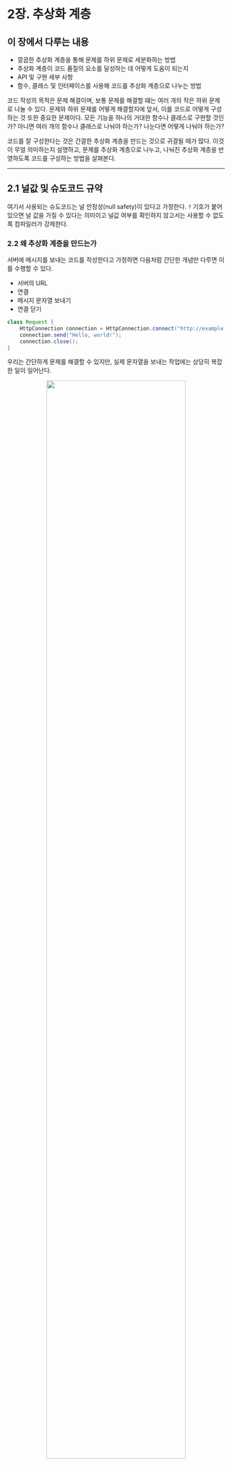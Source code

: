 # 2장. 추상화 계층

## 이 장에서 다루는 내용

- 깔끔한 추상화 계층을 통해 문제를 하위 문제로 세분화하는 방법
- 추상화 계층이 코드 품질의 요소를 달성하는 데 어떻게 도움이 되는지
- API 및 구현 세부 사항
- 함수, 클래스 및 인터페이스를 사용해 코드를 추상화 계층으로 나누는 방법

코드 작성의 목적은 문제 해결이며, 보통 문제를 해결할 떄는 여러 개의 작은 하위 문제로 나눌 수 있다.
문제와 하위 문제를 어떻게 해결할지에 앞서, 이를 코드로 어떻게 구성하는 것 또한 중요한 문제이다.
모든 기능을 하나의 거대한 함수나 클래스로 구현할 것인가? 아니면 여러 개의 함수나 클래스로 나눠야 하는가?
나눈다면 어떻게 나눠야 하는가?

코드를 잘 구성한다는 것은 간결한 추상화 계층을 만드는 것으로 귀결될 때가 많다.
이것이 무얼 의미하는지 설명하고, 문제를 추상화 계층으로 나누고, 나눠진 추상화 계층을 반영하도록
코드를 구성하는 방법을 살펴본다.

---

## 2.1 널값 및 슈도코드 규약

여기서 사용되는 슈도코드는 널 안정성(null safety)이 있다고 가정한다. `?` 기호가 붙어 있으면
널 값을 가질 수 있다는 의미이고 널값 여부를 확인하지 않고서는 사용할 수 없도록 컴파일러가 강제한다.

### 2.2 왜 추상화 계층을 만드는가

서버에 메시지를 보내는 코드를 작성한다고 가정하면 다음처럼 간단한 개념만 다루면 이를 수행할 수 있다.

- 서버의 URL
- 연결
- 메시지 문자열 보내기
- 연결 닫기

```java
class Request {
    HttpConnection connection = HttpConnection.connect("http://example.com");
    connection.send("Hello, world!");
    connection.close();
}
```

우리는 간단하게 문제를 해결할 수 있지만, 실제 문자열을 보내는 작업에는 상당히 복잡한 일이 일어난다.

<p align="center"><img src="./img/2_1.png" width="80%"></p>

- 전송할 수 있는 형식으로 문자열 직렬화
- HTTP 프로토콜의 복잡한 동작
- TCP 연결
- 사용자의 장치가 와이파이, 셀룰러 네트워크에 연결되어 있는지 확인
- 데이터를 라디오 신호로 변조
- 데이터 전송 오류 및 수정

하지만 HttpConnection 코드를 구현할 때 이런 복잡한 부분은 생각하지 않고 물리적인 데이터 전송을
추상적인 개념으로 생각할 수 있었고, HTTP 연결을 추상적인 개념으로 생각할 수 있다.
이를 `추상화 계층`이라고 한다.

일반적으로 어떤 문제를 하위 문제로 나눠 내려가며 추상화 계층을 만든다면, `같은 계층 내`에서는 쉽게 이해할 수 있는 몇 개의 개념만을
다루기 때문에 코드가 복잡해 보이지 않는다. 비록 문제가 복잡하더라도 하위 문제들을 식별하고 올바른 추상화
계층ㅇ르 만듦으로써 복잡한 문제를 쉽게 다룰 수 있다.

### 2.2.1 추상화 계층 및 코드 품질의 핵심 요소

#### 가독성

코드의 모든 세부 사항을 이해하는 것은 불가능하다. 하지만 뚜렷한 추상화 계층을 만든다면,
한 번에 한두 개 정도의 계층과 몇 개의 개념만 다루면 된다.

#### 모듈화

다른 게층이나 코드의 일부에 영향을 미치지 않고 계층 내에서만 구현을 변경하기 매우 쉬워진다.

#### 재사용성 및 일반화성

해당 하위 문제에 대한 해결책을 재사용하기 쉬워진다. 적절하게 추상적인 하위 문제로 세분화된다면,
다른 상황에서 유용하게 일반화될 가능성이 크다.

#### 테스트 용이성

신뢰할 수 있는 코드를 작성하고자 한다면, 각 하위 문제에 대한 해결책이 견고하게 작동하지는 확인해야한다.
코드가 추상화 계층으로 분할된다면 하위 문제에 대한 해결책을 완벽하게 테스트하기 쉬워진다.

## 2.3 코드의 계층

추상화 계층을 생성하는 방법은 코드를 서로 다른 단위로 분할하여 단위 간의 의존 관계를 보여주는 의존성 그래프를 생성하는 것이다.
대체로 그 요소는 다음과 같다.

- 함수
- 클래스
- 인터페이스
- 패키지, 네임스페이스, 모듈

### 2.3.1 API 및 구현 세부 사항

코드를 작성할 떄 고려해야 할 두가지 측면이 있다.

- 코드를 호출할 떄 볼 수 있는 내용
  - public 클래스, 인터페이스 및 함수
  - 이름, 입력 파라미터 및 반환 유형이 표현하고자 하는 개념
  - 코드 호출 시, 코드를 올바르게 사용하기 위한 추가 정보(ex. 호출 순서)
- 코드를 호출할 떄 볼 수 없는 내용
  - 구현 세부 사항

서비스를 구축하면 API(Application Programming Interface)를 만들게 되며, API는 
서비스를 사용할 때 알아야 할 것들을에 대한 개념을 형식화하고, 서비스의 `구현 세부사항은 API 뒤에 감춘다`.

API는 호출하는 쪽에 공개할 개념만 정의하면 되고 그 이외의 모든 것은 구현 세부사항이므로,
API 관점에서 생각하면 추상화 계층을 명확하게 만드는데 도움이 된다.
수정 사항이 발생했을 때, API에 이 수정사항에 대한 구현 세부 정보가 새어 나간다면 추상화 계층이 명확하게 구분된 것이 아니다.

### 2.3.2 함수

함수가 하는 일을 다음 중 하나로 제한한다면 좋은 전략이 될 수 있다.

- 단일 업무 수행
- 잘 정의된 다른 함수를 호출해서 더 복잡한 동작 구성

함수를 작게 만들고 수행하는 작업을 명확하게 하면 코드의 가독성과 재사용성이 높아진다.

### 2.3.3 클래스

단일 클래스의 크기에 대해서는 여러 이론과 경험법칙이 존재한다

- 라인 수
  - 300줄보다 긴 클래스는 너무 많은 개념을 다루므로 분리
    - 사실상 경고의 역활이며, 300줄이 넘지 않는 것이 옳다는 것은 아니다
- 응집력
  - 한 클래스 내의 모든 요소들이 얼마나 잘 속해 있는지를 보여주는 척도
  - 순차적 응집력
    - 한 요소의 출력이 다른 요소에 대한 입력으로 필요할 때 발생
    - ex. 커피를 갈고 추출하는 것 사이에는 순차적 응집력이 있다고 볼 수 있다.
  - 기능적 응집력
    - 몇 가지 요소들이 모여서 하나의 일을 성취하는 데 기여할 때 발생
    - 하나의 일이 무엇인가는 주관적일 수 있다
    - ex. 케이크를 만들기 위한 도구를 하나의 서랍에 보관
- 관심사의 분리(separation of concerns)
  - 시스템이 각각 별개의 문제를 다루는 개별 구성요소로 분리되어야 한다

응집력과 관심사의 분리에 대해 생각할 땐 `서로 관련된 여러가지 사항을 하나의 사항을 간주`하는 것을 어느 수준에서 해야
유용할지 결정해야 한다. 상당히 주관적일 수 있으며, 예를 들어 커피를 갈고 추출하는걸 하나의 사항으로
간주할 수 있지만, 향신료만 갈길 원하는 경우 이를 하나의 사항으로 묶을 수 없다.

단일 클래스 내에 얼마나 많은 다른 개념이 들어가 있는지, 어떤 로직이 재사용이나 재구성에 적합한지를
고민하지 않는다면 클래스가 비대해질 수 있다. 이를 1장에서 정의한 네 가지 핵심요소로 살펴보자

- 코드 가독성
  - 단일 클래스에 담겨있는 개념이 많을 수록 해당 클래스의 가독성은 저하
- 코드 모듈화
  - 클래스 및 인터페이스의 사용은 코드 모듈화를 위한 좋은 방법
- 코드 재사용성 및 일반화
  - 두 하위 문제에 대한 해결책을 한 클래스로 묶으면 다른 누군가는 한가지 해결책을 재사용할 기회가 사라진다
- 테스트 용이성
  - 로직이 여러 클래스로 나누어지면 각 부분을 적절하게 테스트하기 쉬워진다

하위 문제를 해결할 때 원래 문제와 다른 관심사인지, 본질적으로 원래 문제의 일부분인지에 대해 의견이 다를 수 있다.
클래스가 분리되어야 하는지는 앞선 네 가지 핵심요소를 고려하여 살펴보는 것이 좋을 수 있고 다음과 같을 때 저품질 코드로 결론 내릴 수 있다.

- 코드를 읽을 수 없다
  - 어떤 개념이 하위 문제를 해결하는데 필요한지 파악하는데 시간이 걸리나
- 코드가 특별히 모듈화 되어 있지 않다
  - 코드를 재구성하거나 수정하는 것이 어렵다
- 코드를 재사용할 수 없다
  - 다른 문제를 해결할 때 여기서 해결된 하위 문제와 동일한 하위 문제를 해결할 수 도 있다.
- 코드를 일반화할 수 없다
- 코드를 테스트하기 어렵다

코드를 적절한 크기의 클래스로 세분화하는 것은 추상화 계층을 만들기 위한 가장 효과적인 도구이다.

### 2.3.4 인터페이스

계층 사이를 뚜렷이 구분하는 방법은 어떤 함수를 외부로 노출할 것인지 인터페이스를 통해 결정하는 것이다.

하나의 추상화 계층에 두 가지 이상의 다른 방식으로 구현을 하거나 향후 다르게 구현할 것으로 예상되는 경우
인터페이스를 정의하는 것이 좋다. 또한 서로 다른 구현이 가능하고 구현 클래스 사이에 전환이 필요할 때 추상화 계층을 나타내는 인터페이스를 정의할 수 있따.

#### 모든 것을 위한 인터페이스

추상화 계층에 대해 한 가지 구현만 있고 향후 다른 구현을 추가할 계획이 없더라도
여전히 인터페이스를 통해 추상화 계층을 표현해야하는가는 팀 문화에 따라 다르다.

향후 다르게 구현할 필요가 있을지 현재 알 수 없더라도 이런 접근 방식은 몇가지 장점이 존재한다.

- public API를 명확하게 보여준다
- 한 가지 구현만 필요하다고 잘못 추측한 것일 수 있다
- 테스트를 쉽게 할 수 있다
- 같은 클래스로 두 가지 하위 문제를 해결할 수 있다
  - LinkedList = List + Queue

하지만 다음과 같은 단점이 존재한다.

- 더 많은 작업이 필요
- 코드가 복잡해질 수 있다

인터페이스를 정의하지 않더라도 클래스에서 어떤 함수를 퍼블릭으로 노출할지 매우 신중하게 생각해야한다.
나중에 필요한 경우 인터페이스를 붙이는 것이 어려워지지 않도록 코드를 작성해야 한다.

### 2.3.5 층이 너무 얇아 질 때

코드를 별개 계층으로 세분화하는 경우 장점도 존재하지만 다음과 같은 단점도 존재한다

- 클래스를 정의하거나 의존성을 새 파일로 임포트할 떄, 보일러 플레이트 코드로 인해 코드의 양이 늘어남
- 로직의 이해를 위해 파일이나 클래스를 따라갈 때 추가적인 이동이 필요
- 인터페이스 뒤 숨겨진 구현 게층을 파악하기 위해 더 많은 노력이 필요하며 디버깅이 어려워질 수 있따

코드를 분할하여 얻는 장점도 존재하지만 이런 비용이 존재하기에 `분할을 위한 분할은 의미가 없다는 것을 명심`해야한다.
다른 곳에서 사용할 가능성이 별로 없는 코드를 분할하는 경우 코드의 계층이 너무 얇아지며,
이는 곧 불필요하게 계층을 쪼갰다고 볼 수 있다.

따라서 코드 계층의 규모를 올바르게 결정하는 것이 중요하다.

- 추상화 계층이 없다면 전혀 관리할 수 없는 코드가 된다
- 계층이 두꺼우면 모듈화되지 않고, 재사용할 수 없으며, 가독성이 낮아진다
- 계층이 얇으면 불필요한 복잡성을 초래한다

일반적으로 계층이 두꺼운건 얇은 것보다 더 문제가 될 수 있다. 따라서 확실하지 않다면,
게층이 얇아져 남용하는 결과를 가져오더라도 계층을 여러개로 나누는 것이 좋다.

## 2.4 마이크로서비스는 어떤가?

MSA는 개별 문제에 대한 해결책이 단일 프로그램으로 컴파일되는 라이브러리 수준이 아닌
독립적으로 실행되는 서비스로 배포도니다. 시스템이 여러 개의 소규모 프로그램으로 분활되어 API를 통해
원격으로 호출할 수 있는 전용 서비스로 배포된다.

MSA는 서비스 자체가 간결한 추상화 계층을 제공하기 때문에 추상화 계층을 만드는게 중요하지 않아 보일 수 있다.
하지만, MSA 역시 크기와 범위를 기준으로 서비스를 나누기 떄문에 내부에 적절한 추상화 계층을 고려해야한다.

MSA는 시스템을 분리하여 보다 모듈화할 수 있는 좋은 방법이지만, 서비스를 구현하기 위해
여러 하위 문제를 해결하는 것은 기존 아키텍쳐와 동일하다. 따라서, 올바른 추상화 및 코드 계층을
만드는 것은 여전히 중요하다

## 요약

- 코드를 깨끗하고 뚜렷한 추상화 계층으로 세분화하면 가독성, 모듈화, 재사용, 일반화, 테스트 용이성이 향상된다
- 함수, 클래스 및 인터페이스를 사용해 코드를 추상화 계층으로 나눌 수 있다
- 코드를 추상화 계층으로 분류하는 방법은 문제에 해결에 대한 경험과 지식이다
- 비대한 계층 떄문에 발생하는 문제는 얇은 계층으로 발생하는 문제보다 심각하다. 확실하지 않다면 계층을 얇게 만들자.
